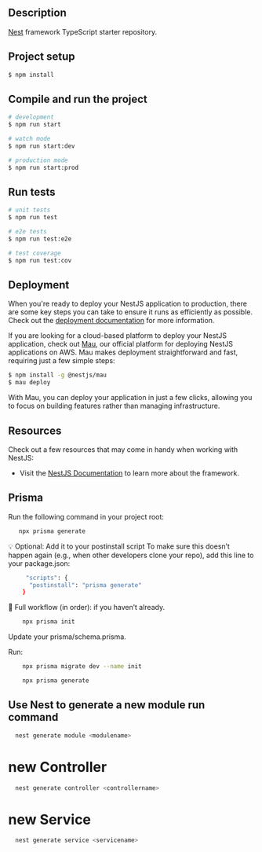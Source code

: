 
## Description

[Nest](https://github.com/nestjs/nest) framework TypeScript starter repository.

## Project setup

```bash
$ npm install
```

## Compile and run the project

```bash
# development
$ npm run start

# watch mode
$ npm run start:dev

# production mode
$ npm run start:prod
```

## Run tests

```bash
# unit tests
$ npm run test

# e2e tests
$ npm run test:e2e

# test coverage
$ npm run test:cov
```

## Deployment

When you're ready to deploy your NestJS application to production, there are some key steps you can take to ensure it runs as efficiently as possible. Check out the [deployment documentation](https://docs.nestjs.com/deployment) for more information.

If you are looking for a cloud-based platform to deploy your NestJS application, check out [Mau](https://mau.nestjs.com), our official platform for deploying NestJS applications on AWS. Mau makes deployment straightforward and fast, requiring just a few simple steps:

```bash
$ npm install -g @nestjs/mau
$ mau deploy
```

With Mau, you can deploy your application in just a few clicks, allowing you to focus on building features rather than managing infrastructure.

## Resources

Check out a few resources that may come in handy when working with NestJS:

- Visit the [NestJS Documentation](https://docs.nestjs.com) to learn more about the framework.

## Prisma

Run the following command in your project root:

```bash
   npx prisma generate
```

💡 Optional: Add it to your postinstall script
To make sure this doesn’t happen again (e.g., when other developers clone your repo), add this line to your package.json:

```bash
     "scripts": {
      "postinstall": "prisma generate"
    } 
```

🔁 Full workflow (in order):
if you haven’t already.

````bash
    npx prisma init
````


Update your prisma/schema.prisma.

Run:
````bash
    npx prisma migrate dev --name init
````
````bash
    npx prisma generate
````


## Use Nest to generate a new module run command

````bash
  nest generate module <modulename>
````
#  new Controller
````bash
  nest generate controller <controllername>
````
# new Service
````bash
  nest generate service <servicename>
````
